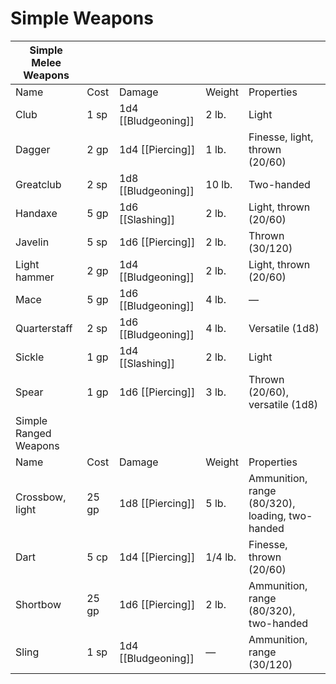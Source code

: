 # Simple Weapons

| Simple Melee Weapons  |       |                     |         |                                                 |
| --------------------- | ----- | ------------------- | ------- | ----------------------------------------------- |
| Name                  | Cost  | Damage              | Weight  | Properties                                      |
| Club                  | 1 sp  | 1d4 [[Bludgeoning]] | 2 lb.   | Light                                           |
| Dagger                | 2 gp  | 1d4 [[Piercing]]    | 1 lb.   | Finesse, light, thrown (20/60)                  |
| Greatclub             | 2 sp  | 1d8 [[Bludgeoning]] | 10 lb.  | Two-handed                                      |
| Handaxe               | 5 gp  | 1d6 [[Slashing]]    | 2 lb.   | Light, thrown (20/60)                           |
| Javelin               | 5 sp  | 1d6 [[Piercing]]    | 2 lb.   | Thrown (30/120)                                 |
| Light hammer          | 2 gp  | 1d4 [[Bludgeoning]] | 2 lb.   | Light, thrown (20/60)                           |
| Mace                  | 5 gp  | 1d6 [[Bludgeoning]] | 4 lb.   | —                                               |
| Quarterstaff          | 2 sp  | 1d6 [[Bludgeoning]] | 4 lb.   | Versatile (1d8)                                 |
| Sickle                | 1 gp  | 1d4 [[Slashing]]    | 2 lb.   | Light                                           |
| Spear                 | 1 gp  | 1d6 [[Piercing]]    | 3 lb.   | Thrown (20/60), versatile (1d8)                 |
| Simple Ranged Weapons |       |                     |         |                                                 |
| Name                  | Cost  | Damage              | Weight  | Properties                                      |
| Crossbow, light       | 25 gp | 1d8 [[Piercing]]    | 5 lb.   | Ammunition, range (80/320), loading, two-handed |
| Dart                  | 5 cp  | 1d4 [[Piercing]]    | 1/4 lb. | Finesse, thrown (20/60)                         |
| Shortbow              | 25 gp | 1d6 [[Piercing]]    | 2 lb.   | Ammunition, range (80/320), two-handed          |
| Sling                 | 1 sp  | 1d4 [[Bludgeoning]] | —       | Ammunition, range (30/120)                      |

